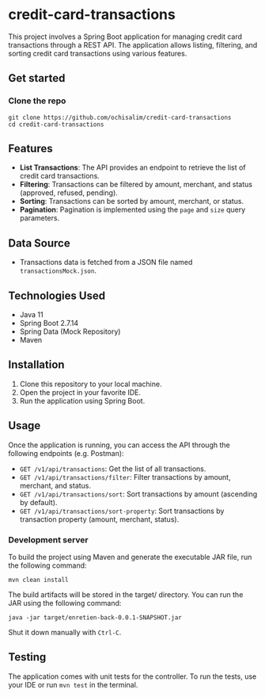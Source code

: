 # credit-card-transactions
This project involves a Spring Boot application for managing credit card transactions through a REST API. The application allows listing, filtering, and sorting credit card transactions using various features.

## Get started

### Clone the repo

```shell
git clone https://github.com/ochisalim/credit-card-transactions
cd credit-card-transactions
```

## Features

- **List Transactions**: The API provides an endpoint to retrieve the list of credit card transactions.
- **Filtering**: Transactions can be filtered by amount, merchant, and status (approved, refused, pending).
- **Sorting**: Transactions can be sorted by amount, merchant, or status.
- **Pagination**: Pagination is implemented using the `page` and `size` query parameters.

## Data Source

- Transactions data is fetched from a JSON file named `transactionsMock.json`.

## Technologies Used

- Java 11
- Spring Boot 2.7.14
- Spring Data (Mock Repository)
- Maven

## Installation

1. Clone this repository to your local machine.
2. Open the project in your favorite IDE.
3. Run the application using Spring Boot.

## Usage

Once the application is running, you can access the API through the following endpoints (e.g. Postman):

- `GET /v1/api/transactions`: Get the list of all transactions.
- `GET /v1/api/transactions/filter`: Filter transactions by amount, merchant, and status.
- `GET /v1/api/transactions/sort`: Sort transactions by amount (ascending by default).
- `GET /v1/api/transactions/sort-property`: Sort transactions by transaction property (amount, merchant, status).

### Development server

To build the project using Maven and generate the executable JAR file, run the following command:

```shell
mvn clean install
```

The build artifacts will be stored in the target/ directory. You can run the JAR using the following command:

```shell
java -jar target/enretien-back-0.0.1-SNAPSHOT.jar
```
Shut it down manually with `Ctrl-C`.

## Testing

The application comes with unit tests for the controller. To run the tests, use your IDE or run `mvn test` in the terminal.
